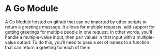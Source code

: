 # A Go Module

A Go Module hosted on github that can be imported by other scripts to return a greetings message.
It allows for multiple requests, add support for getting greetings for multiple people in one request. In other words, you'll handle a multiple-value input, then pair values in that input with a multiple-value output. To do this, you'll need to pass a set of names to a function that can return a greeting for each of them. 
